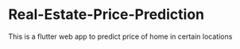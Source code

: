 # Real-Estate-Price-Prediction
 This is a flutter web app to predict price of home in certain locations
